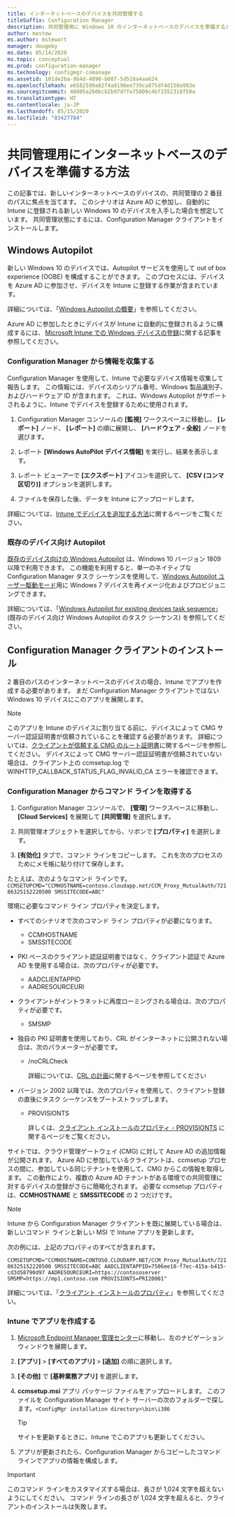 ```yaml
---
title: インターネットベースのデバイスを共同管理する
titleSuffix: Configuration Manager
description: 共同管理用に Windows 10 のインターネットベースのデバイスを準備する方法について説明します。
author: mestew
ms.author: mstewart
manager: dougeby
ms.date: 05/14/2020
ms.topic: conceptual
ms.prod: configuration-manager
ms.technology: configmgr-comanage
ms.assetid: 101de2ba-9b4d-4890-b087-5d518a4aa624
ms.openlocfilehash: e6582599a02f4a8196ee739ca875df4d158a993e
ms.sourcegitcommit: 48005a260bcb2b97d7fe75809c4bf1552318f50a
ms.translationtype: HT
ms.contentlocale: ja-JP
ms.lasthandoff: 05/15/2020
ms.locfileid: "83427784"
---
```

# <a name="how-to-prepare-internet-based-devices-for-co-management"></a>共同管理用にインターネットベースのデバイスを準備する方法

この記事では、新しいインターネットベースのデバイスの、共同管理の 2 番目のパスに焦点を当てます。 このシナリオは Azure AD に参加し、自動的に Intune に登録される新しい Windows 10 のデバイスを入手した場合を想定しています。 共同管理状態にするには、Configuration Manager クライアントをインストールします。  

## <a name="windows-autopilot"></a>Windows Autopilot

新しい Windows 10 のデバイスでは、Autopilot サービスを使用して out of box experience (OOBE) を構成することができます。 このプロセスには、デバイスを Azure AD に参加させ、デバイスを Intune に登録する作業が含まれています。  

詳細については、「[Windows Autopilot の概要](https://docs.microsoft.com/windows/deployment/windows-autopilot/windows-autopilot)」を参照してください。

Azure AD に参加したときにデバイスが Intune に自動的に登録されるように構成するには、 [Microsoft Intune での Windows デバイスの登録](https://docs.microsoft.com/intune/windows-enroll)に関する記事を参照してください。  

### <a name="gather-information-from-configuration-manager"></a>Configuration Manager から情報を収集する

Configuration Manager を使用して、Intune で必要なデバイス情報を収集して報告します。 この情報には、デバイスのシリアル番号、Windows 製品識別子、およびハードウェア ID が含まれます。 これは、Windows Autopilot がサポートされるように、Intune でデバイスを登録するために使用されます。

1. Configuration Manager コンソールの **[監視]** ワークスペースに移動し、 **[レポート]** ノード、 **[レポート]** の順に展開し、 **[ハードウェア - 全般]** ノードを選びます。  

2. レポート **[Windows AutoPilot デバイス情報]** を実行し、結果を表示します。  

3. レポート ビューアーで **[エクスポート]** アイコンを選択して、 **[CSV (コンマ区切り)]** オプションを選択します。  

4. ファイルを保存した後、データを Intune にアップロードします。  

詳細については、[Intune でデバイスを追加する方法](https://docs.microsoft.com/intune/enrollment-autopilot#add-devices)に関するページをご覧ください。

### <a name="autopilot-for-existing-devices"></a>既存のデバイス向け Autopilot
<!--1358333-->

[既存のデバイス向けの Windows Autopilot](https://techcommunity.microsoft.com/t5/Windows-IT-Pro-Blog/New-Windows-Autopilot-capabilities-and-expanded-partner-support/ba-p/260430) は、Windows 10 バージョン 1809 以降で利用できます。 この機能を利用すると、単一のネイティブな Configuration Manager タスク シーケンスを使用して、[Windows Autopilot ユーザー駆動モード](https://docs.microsoft.com/windows/deployment/windows-autopilot/user-driven)用に Windows 7 デバイスを再イメージ化およびプロビジョニングできます。

詳細については、「[Windows Autopilot for existing devices task sequence](../osd/deploy-use/windows-autopilot-for-existing-devices.md)」 (既存のデバイス向け Windows Autopilot のタスク シーケンス) を参照してください。

## <a name="install-the-configuration-manager-client"></a>Configuration Manager クライアントのインストール

2 番目のパスのインターネットベースのデバイスの場合、Intune でアプリを作成する必要があります。 まだ Configuration Manager クライアントではない Windows 10 デバイスにこのアプリを展開します。

> [!NOTE]
> このアプリを Intune のデバイスに割り当てる前に、デバイスによって CMG サーバー認証証明書が信頼されていることを確認する必要があります。 詳細については、[クライアントが信頼する CMG のルート証明書](../core/clients/manage/cmg/certificates-for-cloud-management-gateway.md#bkmk_cmgroot)に関するページを参照してください。 デバイスによって CMG サーバー認証証明書が信頼されていない場合は、クライアント上の ccmsetup.log で WINHTTP_CALLBACK_STATUS_FLAG_INVALID_CA エラーを確認できます。

### <a name="get-the-command-line-from-configuration-manager"></a>Configuration Manager からコマンド ラインを取得する

1. Configuration Manager コンソールで、 **[管理]** ワークスペースに移動し、 **[Cloud Services]** を展開して **[共同管理]** を選択します。  

2. 共同管理オブジェクトを選択してから、リボンで **[プロパティ]** を選択します。  

3. **[有効化]** タブで、コマンド ラインをコピーします。 これを次のプロセスのためにメモ帳に貼り付けて保存します。  

たとえば、次のようなコマンド ラインです。`CCMSETUPCMD="CCMHOSTNAME=contoso.cloudapp.net/CCM_Proxy_MutualAuth/72186325152220500 SMSSITECODE=ABC"`

<!--1358215-->
環境に必要なコマンド ライン プロパティを決定します。  

- すべてのシナリオで次のコマンド ライン プロパティが必要になります。  
  - CCMHOSTNAME  
  - SMSSITECODE  

- PKI ベースのクライアント認証証明書ではなく、クライアント認証で Azure AD を使用する場合は、次のプロパティが必要です。  
  - AADCLIENTAPPID  
  - AADRESOURCEURI  

- クライアントがイントラネットに再度ローミングされる場合は、次のプロパティが必要です。  
  - SMSMP  

- 独自の PKI 証明書を使用しており、CRL がインターネットに公開されない場合は、次のパラメーターが必要です。  
  - /noCRLCheck  

    詳細については、[CRL の計画](../core/plan-design/security/plan-for-security.md#BKMK_PlanningForCRLs)に関するページを参照してください

- バージョン 2002 以降では、次のプロパティを使用して、クライアント登録の直後にタスク シーケンスをブートストラップします。
  - PROVISIONTS

    詳しくは、[クライアント インストールのプロパティ - PROVISIONTS](../core/clients/deploy/about-client-installation-properties.md#provisionts) に関するページをご覧ください。

サイトでは、クラウド管理ゲートウェイ (CMG) に対して Azure AD の追加情報が公開されます。 Azure AD に参加しているクライアントは、ccmsetup プロセスの間に、参加している同じテナントを使用して、CMG からこの情報を取得します。 この動作により、複数の Azure AD テナントがある環境での共同管理に対するデバイスの登録がさらに簡略化されます。 必要な ccmsetup プロパティは、**CCMHOSTNAME** と **SMSSITECODE** の 2 つだけです。<!--3607731-->

> [!NOTE]
> Intune から Configuration Manager クライアントを既に展開している場合は、新しいコマンド ラインと新しい MSI で Intune アプリを更新します。 <!-- SCCMDocs-pr issue 3084 -->

次の例には、上記のプロパティのすべてが含まれます。

`CCMSETUPCMD="CCMHOSTNAME=CONTOSO.CLOUDAPP.NET/CCM_Proxy_MutualAuth/72186325152220500 SMSSITECODE=ABC AADCLIENTAPPID=7506ee10-f7ec-415a-b415-cd3d58790d97 AADRESOURCEURI=https://contososerver SMSMP=https://mp1.contoso.com PROVISIONTS=PRI20001"`

詳細については、「[クライアント インストールのプロパティ](../core/clients/deploy/about-client-installation-properties.md)」を参照してください。

### <a name="create-the-app-in-intune"></a>Intune でアプリを作成する

1. [Microsoft Endpoint Manager 管理センター](https://endpoint.microsoft.com)に移動し、左のナビゲーション ウィンドウを展開します。  

2. **[アプリ]**  >  **[すべてのアプリ]**  >  **[追加]** の順に選択します。  

3. **[その他]** で **[基幹業務アプリ]** を選択します。  

4. **ccmsetup.msi** アプリ パッケージ ファイルをアップロードします。 このファイルを Configuration Manager サイト サーバーの次のフォルダーで探します。`<ConfigMgr installation directory>\bin\i386`  

    > [!Tip]  
    > サイトを更新するときに、Intune でこのアプリも更新してください。  

5. アプリが更新されたら、Configuration Manager からコピーしたコマンド ラインでアプリの情報を構成します。  

> [!IMPORTANT]
> このコマンド ラインをカスタマイズする場合は、長さが 1,024 文字を超えないようにしてください。 コマンド ラインの長さが 1,024 文字を超えると、クライアントのインストールは失敗します。

